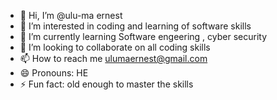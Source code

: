 - 👋 Hi, I’m @ulu-ma ernest
- 👀 I’m interested in coding and learning of software skills
- 🌱 I’m currently learning Software engeering , cyber security
- 💞️ I’m looking to collaborate on all coding skills
- 📫 How to reach me ulumaernest@gmail.com
- 😄 Pronouns: HE
- ⚡ Fun fact: old enough to master the skills

<!---
ulu-ma/ulu-ma is a ✨ special ✨ repository because its `README.md` (this file) appears on your GitHub profile.
You can click the Preview link to take a look at your changes.
--->
